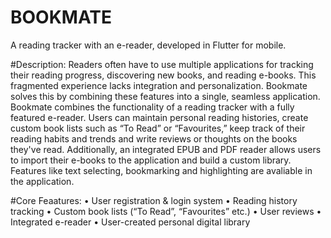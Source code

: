 # BOOKMATE

A reading tracker with an e-reader, developed in Flutter for mobile.

#Description:
Readers often have to use multiple applications for tracking their reading progress, discovering new books, and reading e-books. This fragmented experience lacks integration and personalization.
Bookmate solves this by combining these features into a single, seamless application. 
Bookmate combines the functionality of a reading tracker with a fully featured e-reader. Users can maintain personal reading histories, create custom book lists such as “To Read” or “Favourites,” keep track of their reading habits and trends and write reviews or thoughts on the books they've read. Additionally, an integrated EPUB and PDF reader allows users to import their e-books to the application and build a custom library. Features like text selecting, bookmarking and highlighting are avaliable in the application.


#Core Feaatures:
• User registration & login system 
• Reading history tracking 
• Custom book lists (“To Read”, “Favourites” etc.) 
• User reviews 
• Integrated e-reader 
• User-created personal digital library 






